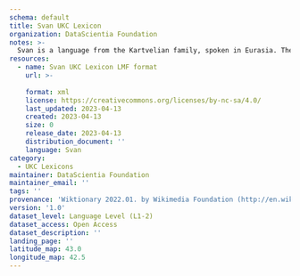 ```yaml
---
schema: default
title: Svan UKC Lexicon
organization: DataScientia Foundation
notes: >-
  Svan is a language from the Kartvelian family, spoken in Eurasia. The UKC Lexicon of Svan is represented as a lexico-semantic network. It consists of words, word senses, synsets, as well as sense-level and synset-level relationships.
resources:
  - name: Svan UKC Lexicon LMF format
    url: >-
      
    format: xml
    license: https://creativecommons.org/licenses/by-nc-sa/4.0/
    last_updated: 2023-04-13
    created: 2023-04-13
    size: 0
    release_date: 2023-04-13
    distribution_document: ''
    language: Svan
category:
  - UKC Lexicons
maintainer: DataScientia Foundation
maintainer_email: ''
tags: ''
provenance: 'Wiktionary 2022.01. by Wikimedia Foundation (http://en.wiktionary.org); CogNet 2.1 by Khuyagbaatar Batsuren, National University of Mongolia (http://cognet.ukc.disi.unitn.it); Princeton WordNet 2.1 by Princeton University (https://wordnet.princeton.edu)'
version: '1.0'
dataset_level: Language Level (L1-2)
dataset_access: Open Access
dataset_description: ''
landing_page: ''
latitude_map: 43.0
longitude_map: 42.5
---
```

